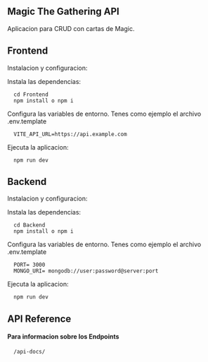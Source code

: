 
## Magic The Gathering API

Aplicacion para CRUD con cartas de Magic.

## Frontend

Instalacion y configuracion:

Instala las dependencias:
```
  cd Frontend
  npm install o npm i
```
Configura las variables de entorno. Tenes como ejemplo el archivo .env.template
```
  VITE_API_URL=https://api.example.com
```
Ejecuta la aplicacion:
```
  npm run dev
```

## Backend

Instalacion y configuracion:

Instala las dependencias:
```
  cd Backend
  npm install o npm i
```
Configura las variables de entorno. Tenes como ejemplo el archivo .env.template
```
  PORT= 3000
  MONGO_URI= mongodb://user:password@server:port
```
Ejecuta la aplicacion:
```
  npm run dev
```

## API Reference

#### Para informacion sobre los Endpoints

```http
  /api-docs/
```
